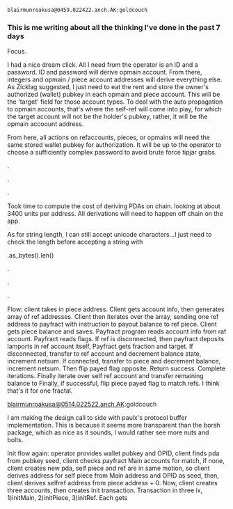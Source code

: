 ```
blairmunroakusa@0459.022422.anch.AK:goldcouch
```

### This is me writing about all the thinking I've done in the past 7 days


Focus.

I had a nice dream click. All I need from the operator is an ID and a password. ID and password will derive opmain account. From there, integers and opmain / piece account addresses will derive everything else. As Zicklag suggested, I just need to eat the rent and store the owner's authorized (wallet) pubkey in each opmain and piece account. This will be the 'target' field for those account types. To deal with the auto propagation to opmain accounts, that's where the self-ref will come into play, for which the target account will not be the holder's pubkey, rather, it will be the opmain accoount address.

From here, all actions on refaccounts, pieces, or opmains will need the same stored wallet pubkey for authorization. It will be up to the operator to choose a sufficiently complex password to avoid brute force tipjar grabs.

.

.

.

Took time to compute the cost of deriving PDAs on chain. looking at about 3400 units per address. All derivations will need to happen off chain on the app.

As for string length, I can still accept unicode characters...I just need to check the length before accepting a string with

.as_bytes().len()

.

.

.

Flow: client takes in piece address. Client gets account info, then generates array of ref addresses. Client then iterates over the array, sending one ref address to payfract with instruction to payout balance to ref piece. Client gets piece balance and saves. Payfract program reads account info from raf account. Payfract reads flags. If ref is disconnected, then payfract deposits lamports in ref account itself, Payfract gets fraction and target. If disconnected, transfer to ref account and decrement balance state, increment netsum. If connected, transfer to piece and decrement balance, increment netsum. Then flip payed flag opposite. Return success. Complete iterations. Finally iterate over self ref account and transfer remaining balance to  Finally, if successful, flip piece payed flag to match refs. I think that's it for one fractal.

blairmunroakusa@0514.022522.anch.AK:goldcouch

I am making the design call to side with paulx's protocol buffer implementation. This is because it seems more transparent than the borsh package, which as nice as it sounds, I would rather see more nuts and bolts.

Init flow again: operator provides wallet pubkey and OPID, client finds pda from pubkey seed, client checks payfract Main accounts for match, if none, client creates new pda, self piece and ref are in same motion, so client derives address for self piece from Main address and OPID as seed, then, client derives selfref address from piece address + 0. Now, client creates three accounts, then creates init transaction. Transaction in three ix, 1)initMain, 2)initPiece, 3)initRef. Each gets
